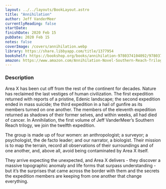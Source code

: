 ```yaml
---
layout: ../../layouts/BookLayout.astro
title: "Annihilation"
author: Jeff VanderMeer
currentlyReading: false
startDate: 
finishDate: 2020 Feb 15
pubDate: 2020 Feb 15
notes: false
coverImage: /covers/annihilation.webp
library: https://share.libbyapp.com/title/1377954
bookshelf: https://bookshop.org/books/annihilation-9780374104092/9780374104092
amazon: https://www.amazon.com/Annihilation-Novel-Southern-Reach-Trilogy/dp/0374104093
---
```


### Description
Area X has been cut off from the rest of the continent for decades. Nature has reclaimed the last vestiges of human civilization. The first expedition returned with reports of a pristine, Edenic landscape; the second expedition ended in mass suicide; the third expedition in a hail of gunfire as its members turned on one another. The members of the eleventh expedition returned as shadows of their former selves, and within weeks, all had died of cancer. In Annihilation, the first volume of Jeff VanderMeer’s Southern Reach trilogy, we join the twelfth expedition.

The group is made up of four women: an anthropologist; a surveyor; a psychologist, the de facto leader; and our narrator, a biologist. Their mission is to map the terrain, record all observations of their surroundings and of one another, and, above all, avoid being contaminated by Area X itself.

They arrive expecting the unexpected, and Area X delivers - they discover a massive topographic anomaly and life forms that surpass understanding - but it’s the surprises that came across the border with them and the secrets the expedition members are keeping from one another that change everything.

<!-- ### Notes & Highlights -->
